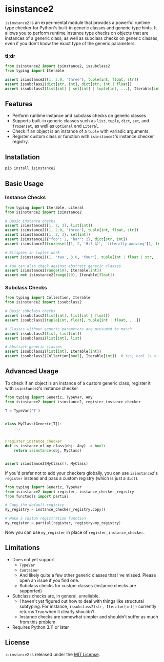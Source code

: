 # isinstance2

`isinstance2` is an experimental module that provides a powerful runtime type checker for Python's built-in generic classes and
generic type hints. It allows you to perform runtime instance type checks on objects that are instances of a generic
class, as well as subclass checks on generic classes, even if you don't know the exact type of the generic parameters.

### tl;dr

```python
from isinstance2 import isinstance2, issubclass2
from typing import Iterable

assert isinstance2((1, 2.0, 'three'), tuple[int, float, str])
assert issubclass2(dict[str, int], dict[str, int | float])
assert issubclass2(list[int] | set[int] | tuple[int, ...], Iterable[int])
```

## Features

- Perform runtime instance and subclass checks on generic classes
- Supports built-in generic classes such as `list`, `tuple`, `dict`, `set`, and `frozenset`, as well as `Optional`
  and `Literal`.
- Check if an object is an instance of a `tuple` with variadic arguments.
- Register custom class or function with `isinstance2`'s instance checker registry.

## Installation

```sh
pip install isinstance2
```

## Basic Usage

### Instance Checks

```python
from typing import Iterable, Literal
from isinstance2 import isinstance2

# Basic instance checks
assert isinstance2([1, 2, 3], list[int])
assert isinstance2((1, 2.0, 'three'), tuple[int, float, str])
assert isinstance2({1, 2, 3}, set[int])
assert isinstance2({"foo": 1, "bar": 2}, dict[str, int])
assert isinstance2(frozenset([1, 2, 'Hi! 😊', 'literally amazing']), frozenset[int | Literal['Hi! 😊', 'literally amazing']])

# Ellipses in tuples work
assert isinstance2((1, 'two', 3.0, 'four'), tuple[int | float | str, ...])

# You can also check against abstract generic classes
assert isinstance2(range(10), Iterable[int])
assert not isinstance2(range(10), Iterable[float])
```

### Subclass Checks

```python
from typing import Collection, Iterable
from isinstance2 import issubclass2

# Basic subclass checks
assert issubclass2(list[int], list[int | float])
assert issubclass2(tuple[int, float], tuple[int | float, ...])

# Classes without generic parameters are presumed to match
assert issubclass2(list, list[int])
assert issubclass2(list[int], list)

# Abstract generic classes
assert issubclass2(list[int], Iterable[int])
assert issubclass2(Collection[bool], Iterable[int])  # Yes, bool is a subclass of int
```

## Advanced Usage

To check if an object is an instance of a custom generic class, register it with `isinstance2`'s instance checker

```python
from typing import Generic, TypeVar, Any
from isinstance2 import isinstance2, register_instance_checker

T = TypeVar('T')


class MyClass(Generic[T]):
    ...


@register_instance_checker
def is_instance_of_my_class(obj: Any) -> bool:
    return isinstance(obj, MyClass)


assert isinstance2(MyClass(), MyClass)
```

If you'd prefer not to add your checkers globally, you can use `isinstance2`'s `register` instead and pass a custom registry (which is just a `dict`).

```python
from typing import Generic, TypeVar
from isinstance2 import register, instance_checker_registry
from functools import partial

# Copy the default registry
my_registry = instance_checker_registry.copy()

# Make a custom registration function
my_register = partial(register, registry=my_registry)
```

Now you can use `my_register` in place of `register_instance_checker`.

## Limitations

- Does not yet support
    - `TypeVar`
    - `Container`
    - And likely quite a few other generic classes that I've missed. Please open an issue if you find one.
  - Subclass checks for custom classes (instance checks are supported)
- Subclass checks are, in general, unreliable.
  - I haven't yet figured out how to deal with things like structural subtyping. For instance, `issubclass2(str, Iterator[int])` currently returns `True` when it clearly shouldn't
  - Instance checks are somewhat simpler and shouldn't suffer as much from this problem.
- Requires Python 3.11 or later

## License

`isinstance2` is released under the [MIT License](https://github.com/python-isinstance/isinstance2/blob/master/LICENSE).
